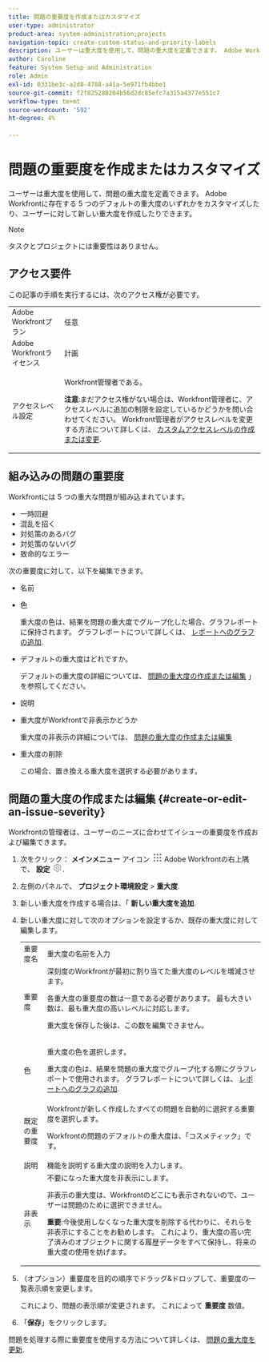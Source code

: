 ```yaml
---
title: 問題の重要度を作成またはカスタマイズ
user-type: administrator
product-area: system-administration;projects
navigation-topic: create-custom-status-and-priority-labels
description: ユーザーは重大度を使用して、問題の重大度を定義できます。 Adobe Workfrontに存在する 5 つのデフォルトの重大度のいずれかをカスタマイズしたり、ユーザーに対して新しい重大度を作成したりできます。
author: Caroline
feature: System Setup and Administration
role: Admin
exl-id: 0331be3c-a2d8-4788-a41a-5e971fb4bbe1
source-git-commit: f2f825280204b56d2dc85efc7a315a4377e551c7
workflow-type: tm+mt
source-wordcount: '592'
ht-degree: 4%

---
```


# 問題の重要度を作成またはカスタマイズ

<!--
DON'T DELETE, DRAFT OR HIDE THIS ARTICLE. IT IS LINKED TO THE PRODUCT, THROUGH THE CONTEXT SENSITIVE HELP LINKS.

Linked to Understanding Issue Severity.
-->

ユーザーは重大度を使用して、問題の重大度を定義できます。 Adobe Workfrontに存在する 5 つのデフォルトの重大度のいずれかをカスタマイズしたり、ユーザーに対して新しい重大度を作成したりできます。

>[!NOTE]
>
>タスクとプロジェクトには重要性はありません。

## アクセス要件

この記事の手順を実行するには、次のアクセス権が必要です。

<table style="table-layout:auto"> 
 <col> 
 <col> 
 <tbody> 
  <tr> 
   <td role="rowheader">Adobe Workfrontプラン</td> 
   <td>任意</td> 
  </tr> 
  <tr> 
   <td role="rowheader">Adobe Workfrontライセンス</td> 
   <td>計画</td> 
  </tr> 
  <tr> 
   <td role="rowheader">アクセスレベル設定</td> 
   <td> <p>Workfront管理者である。</p> <p><b>注意</b>:まだアクセス権がない場合は、Workfront管理者に、アクセスレベルに追加の制限を設定しているかどうかを問い合わせてください。 Workfront管理者がアクセスレベルを変更する方法について詳しくは、 <a href="../../../administration-and-setup/add-users/configure-and-grant-access/create-modify-access-levels.md" class="MCXref xref">カスタムアクセスレベルの作成または変更</a>.</p> </td> 
  </tr> 
 </tbody> 
</table>

## 組み込みの問題の重要度

Workfrontには 5 つの重大な問題が組み込まれています。

* 一時回避
* 混乱を招く
* 対処策のあるバグ
* 対処策のないバグ
* 致命的なエラー

<p>次の重要度に対して、以下を編集できます。</p>

* 名前
* 色

   重大度の色は、結果を問題の重大度でグループ化した場合、グラフレポートに保持されます。 グラフレポートについて詳しくは、 [レポートへのグラフの追加](../../../reports-and-dashboards/reports/creating-and-managing-reports/add-chart-report.md).

* デフォルトの重大度はどれですか。

   デフォルトの重大度の詳細については、 [問題の重大度の作成または編集](#create-or-edit-an-issue-severity) 」を参照してください。
* 説明
* 重大度がWorkfrontで非表示かどうか

   重大度の非表示の詳細については、 [問題の重大度の作成または編集](#create-or-edit-an-issue-severity")

* 重大度の削除

   この場合、置き換える重大度を選択する必要があります。

## 問題の重大度の作成または編集 {#create-or-edit-an-issue-severity}

Workfrontの管理者は、ユーザーのニーズに合わせてイシューの重要度を作成および編集できます。

1. 次をクリック： **メインメニュー** アイコン ![](assets/main-menu-icon.png) Adobe Workfrontの右上隅で、 **設定** ![](assets/gear-icon-settings.png).

1. 左側のパネルで、 **プロジェクト環境設定** > **重大度**.

1. 新しい重大度を作成する場合は、「 **新しい重大度を追加**.
1. 新しい重大度に対して次のオプションを設定するか、既存の重大度に対して編集します。

   <table style="table-layout:auto"> 
    <col> 
    <col> 
    <tbody> 
     <tr> 
      <td role="rowheader">重要度名</td> 
      <td>重大度の名前を入力</td> 
     </tr> 
     <tr> 
      <td role="rowheader">重要度</td> 
      <td>深刻度のWorkfrontが最初に割り当てた重大度のレベルを増減させます。
      <p>各重大度の重要度の数は一意である必要があります。 最も大きい数は、最も重大度の高いレベルに対応します。</p> <p>重大度を保存した後は、この数を編集できません。</p> </td> 
     </tr> 
     <tr> 
      <td role="rowheader">色</td> 
      <td> <p>重大度の色を選択します。</p> 
      <p>重大度の色は、結果を問題の重大度でグループ化する際にグラフレポートで使用されます。 グラフレポートについて詳しくは、 <a href="../../../reports-and-dashboards/reports/creating-and-managing-reports/add-chart-report.md" class="MCXref xref">レポートへのグラフの追加</a>.</p> </td> 
     </tr> 
     <tr> 
      <td role="rowheader">既定の重要度</td> 
      <td>Workfrontが新しく作成したすべての問題を自動的に選択する重要度を選択します。</p>
      <p>Workfrontの問題のデフォルトの重大度は、「コスメティック」です。</p></td> 
     </tr> 
     <tr> 
      <td role="rowheader">説明</td> 
      <td>機能を説明する重大度の説明を入力します。</td> 
     </tr> 
     <tr> 
      <td role="rowheader">非表示</td> 
      <td> 不要になった重大度を非表示にします。 
      <p>非表示の重大度は、Workfrontのどこにも表示されないので、ユーザーは問題のために選択できません。</p> 
      <p><b>重要</b>:今後使用しなくなった重大度を削除する代わりに、それらを非表示にすることをお勧めします。 これにより、重大度の高い完了済みのオブジェクトに関する履歴データをすべて保持し、将来の重大度の使用を妨げます。</p> </td> 
     </tr> 
    </tbody> 
   </table>

1. （オプション）重要度を目的の順序でドラッグ&amp;ドロップして、重要度の一覧表示順を変更します。

   これにより、問題の表示順が変更されます。 これによって **重要度** 数値。

1. 「**保存**」をクリックします。

問題を処理する際に重要度を使用する方法について詳しくは、 [問題の重大度を更新](../../../manage-work/issues/issue-information/update-issue-severity.md).
